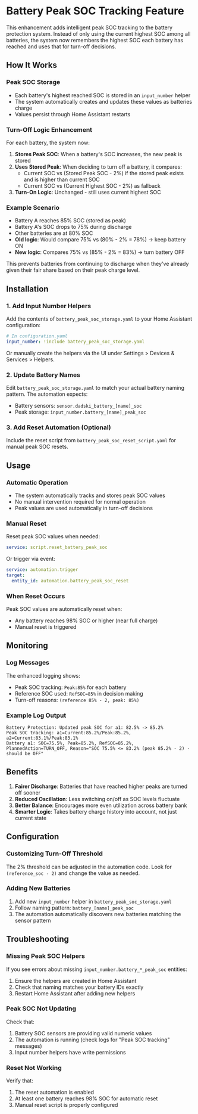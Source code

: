 # Battery Peak SOC Tracking Feature

This enhancement adds intelligent peak SOC tracking to the battery protection system. Instead of only using the current highest SOC among all batteries, the system now remembers the highest SOC each battery has reached and uses that for turn-off decisions.

## How It Works

### Peak SOC Storage
- Each battery's highest reached SOC is stored in an `input_number` helper
- The system automatically creates and updates these values as batteries charge
- Values persist through Home Assistant restarts

### Turn-Off Logic Enhancement
For each battery, the system now:
1. **Stores Peak SOC**: When a battery's SOC increases, the new peak is stored
2. **Uses Stored Peak**: When deciding to turn off a battery, it compares:
   - Current SOC vs (Stored Peak SOC - 2%) if the stored peak exists and is higher than current SOC
   - Current SOC vs (Current Highest SOC - 2%) as fallback
3. **Turn-On Logic**: Unchanged - still uses current highest SOC

### Example Scenario
- Battery A reaches 85% SOC (stored as peak)
- Battery A's SOC drops to 75% during discharge
- Other batteries are at 80% SOC
- **Old logic**: Would compare 75% vs (80% - 2% = 78%) → keep battery ON
- **New logic**: Compares 75% vs (85% - 2% = 83%) → turn battery OFF

This prevents batteries from continuing to discharge when they've already given their fair share based on their peak charge level.

## Installation

### 1. Add Input Number Helpers
Add the contents of `battery_peak_soc_storage.yaml` to your Home Assistant configuration:

```yaml
# In configuration.yaml
input_number: !include battery_peak_soc_storage.yaml
```

Or manually create the helpers via the UI under Settings > Devices & Services > Helpers.

### 2. Update Battery Names
Edit `battery_peak_soc_storage.yaml` to match your actual battery naming pattern. The automation expects:
- Battery sensors: `sensor.dadski_battery_[name]_soc`
- Peak storage: `input_number.battery_[name]_peak_soc`

### 3. Add Reset Automation (Optional)
Include the reset script from `battery_peak_soc_reset_script.yaml` for manual peak SOC resets.

## Usage

### Automatic Operation
- The system automatically tracks and stores peak SOC values
- No manual intervention required for normal operation
- Peak values are used automatically in turn-off decisions

### Manual Reset
Reset peak SOC values when needed:
```yaml
service: script.reset_battery_peak_soc
```

Or trigger via event:
```yaml
service: automation.trigger
target:
  entity_id: automation.battery_peak_soc_reset
```

### When Reset Occurs
Peak SOC values are automatically reset when:
- Any battery reaches 98% SOC or higher (near full charge)
- Manual reset is triggered

## Monitoring

### Log Messages
The enhanced logging shows:
- Peak SOC tracking: `Peak:85%` for each battery
- Reference SOC used: `RefSOC=85%` in decision making
- Turn-off reasons: `(reference 85% - 2, peak: 85%)`

### Example Log Output
```
Battery Protection: Updated peak SOC for a1: 82.5% -> 85.2%
Peak SOC tracking: a1=Current:85.2%/Peak:85.2%, a2=Current:83.1%/Peak:83.1%
Battery a1: SOC=75.5%, Peak=85.2%, RefSOC=85.2%, PlannedAction=TURN_OFF, Reason="SOC 75.5% <= 83.2% (peak 85.2% - 2) - should be OFF"
```

## Benefits

1. **Fairer Discharge**: Batteries that have reached higher peaks are turned off sooner
2. **Reduced Oscillation**: Less switching on/off as SOC levels fluctuate
3. **Better Balance**: Encourages more even utilization across battery bank
4. **Smarter Logic**: Takes battery charge history into account, not just current state

## Configuration

### Customizing Turn-Off Threshold
The 2% threshold can be adjusted in the automation code. Look for `(reference_soc - 2)` and change the value as needed.

### Adding New Batteries
1. Add new `input_number` helper in `battery_peak_soc_storage.yaml`
2. Follow naming pattern: `battery_[name]_peak_soc`
3. The automation automatically discovers new batteries matching the sensor pattern

## Troubleshooting

### Missing Peak SOC Helpers
If you see errors about missing `input_number.battery_*_peak_soc` entities:
1. Ensure the helpers are created in Home Assistant
2. Check that naming matches your battery IDs exactly
3. Restart Home Assistant after adding new helpers

### Peak SOC Not Updating
Check that:
1. Battery SOC sensors are providing valid numeric values
2. The automation is running (check logs for "Peak SOC tracking" messages)
3. Input number helpers have write permissions

### Reset Not Working
Verify that:
1. The reset automation is enabled
2. At least one battery reaches 98% SOC for automatic reset
3. Manual reset script is properly configured
